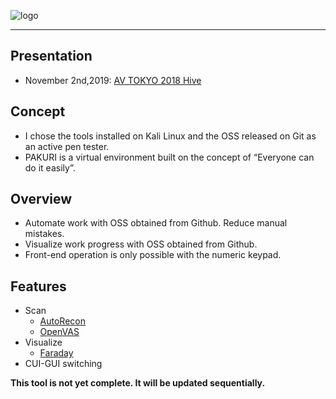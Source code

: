 
![logo](https://user-images.githubusercontent.com/16553787/70399114-c4db9c80-1a64-11ea-8d8e-5cf2f4f43ee0.png)

---

## Presentation
* November 2nd,2019: [AV TOKYO 2018 Hive](http://ja.avtokyo.org/avtokyo2019/event)

## Concept
* I chose the tools installed on Kali Linux and the OSS released on Git as an active pen tester.
* PAKURI is a virtual environment built on the concept of “Everyone can do it easily”.
## Overview
* Automate work with OSS obtained from Github. Reduce manual mistakes.
* Visualize work progress with OSS obtained from Github.
* Front-end operation is only possible with the numeric keypad.
## Features
- Scan
  - [AutoRecon](https://github.com/Tib3rius/AutoRecon.git)
  - [OpenVAS](https://tools.kali.org/vulnerability-analysis/openvas)
- Visualize
  - [Faraday](https://github.com/infobyte/faraday.git)
- CUI-GUI switching

**This tool is not yet complete. It will be updated sequentially.**
